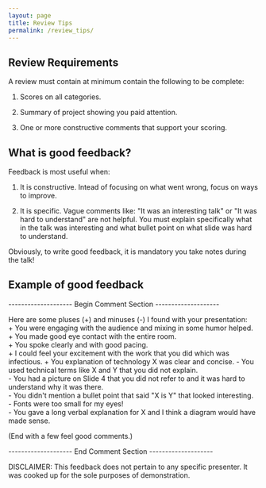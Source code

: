 ```yaml
---
layout: page
title: Review Tips
permalink: /review_tips/
---
```


## Review Requirements

A review must contain at minimum contain the following to be complete:

1. Scores on all categories.

1. Summary of project showing you paid attention.

1. One or more constructive comments that support your scoring.

## What is good feedback?

Feedback is most useful when:

1. It is constructive.  Intead of focusing on what went wrong, focus on ways to improve.

1. It is specific.  Vague comments like: "It was an interesting talk" or "It was hard to understand" are not helpful.  You must explain specifically what in the talk was interesting and what bullet point on what slide was hard to understand.

Obviously, to write good feedback, it is mandatory you take notes during the talk!

## Example of good feedback

-------------------- Begin Comment Section --------------------

Here are some pluses (+) and minuses (-) I found with your presentation:  
\+ You were engaging with the audience and mixing in some humor helped.  
\+ You made good eye contact with the entire room.  
\+ You spoke clearly and with good pacing.  
\+ I could feel your excitement with the work that you did which was infectious.
\+ You explanation of technology X was clear and concise.
\- You used technical terms like X and Y that you did not explain.  
\- You had a picture on Slide 4 that you did not refer to and it was hard to understand why it was there.  
\- You didn't mention a bullet point that said "X is Y" that looked interesting.  
\- Fonts were too small for my eyes!  
\- You gave a long verbal explanation for X and I think a diagram would have made sense.  

(End with a few feel good comments.)

-------------------- End Comment Section --------------------

DISCLAIMER: This feedback does not pertain to any specific presenter.  It was cooked up for the sole purposes of demonstration.

